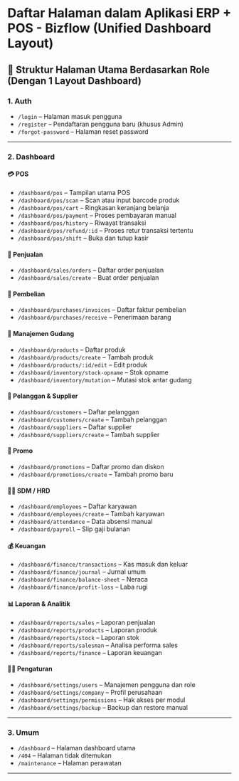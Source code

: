 # Daftar Halaman dalam Aplikasi ERP + POS - Bizflow (Unified Dashboard Layout)

## 📂 Struktur Halaman Utama Berdasarkan Role (Dengan 1 Layout Dashboard)

### 1. Auth

- `/login` – Halaman masuk pengguna
- `/register` – Pendaftaran pengguna baru (khusus Admin)
- `/forgot-password` – Halaman reset password

---

### 2. Dashboard

#### 💳 POS

- `/dashboard/pos` – Tampilan utama POS
- `/dashboard/pos/scan` – Scan atau input barcode produk
- `/dashboard/pos/cart` – Ringkasan keranjang belanja
- `/dashboard/pos/payment` – Proses pembayaran manual
- `/dashboard/pos/history` – Riwayat transaksi
- `/dashboard/pos/refund/:id` – Proses retur transaksi tertentu
- `/dashboard/pos/shift` – Buka dan tutup kasir

#### 📆 Penjualan

- `/dashboard/sales/orders` – Daftar order penjualan
- `/dashboard/sales/create` – Buat order penjualan

#### 📅 Pembelian

- `/dashboard/purchases/invoices` – Daftar faktur pembelian
- `/dashboard/purchases/receive` – Penerimaan barang

#### 🏢 Manajemen Gudang

- `/dashboard/products` – Daftar produk
- `/dashboard/products/create` – Tambah produk
- `/dashboard/products/:id/edit` – Edit produk
- `/dashboard/inventory/stock-opname` – Stok opname
- `/dashboard/inventory/mutation` – Mutasi stok antar gudang

#### 👥 Pelanggan & Supplier

- `/dashboard/customers` – Daftar pelanggan
- `/dashboard/customers/create` – Tambah pelanggan
- `/dashboard/suppliers` – Daftar supplier
- `/dashboard/suppliers/create` – Tambah supplier

#### 🎁 Promo

- `/dashboard/promotions` – Daftar promo dan diskon
- `/dashboard/promotions/create` – Tambah promo baru

#### 👩‍🎓 SDM / HRD

- `/dashboard/employees` – Daftar karyawan
- `/dashboard/employees/create` – Tambah karyawan
- `/dashboard/attendance` – Data absensi manual
- `/dashboard/payroll` – Slip gaji bulanan

#### 💰 Keuangan

- `/dashboard/finance/transactions` – Kas masuk dan keluar
- `/dashboard/finance/journal` – Jurnal umum
- `/dashboard/finance/balance-sheet` – Neraca
- `/dashboard/finance/profit-loss` – Laba rugi

#### 📊 Laporan & Analitik

- `/dashboard/reports/sales` – Laporan penjualan
- `/dashboard/reports/products` – Laporan produk
- `/dashboard/reports/stock` – Laporan stok
- `/dashboard/reports/salesman` – Analisa performa sales
- `/dashboard/reports/finance` – Laporan keuangan

#### 🧑‍💻 Pengaturan

- `/dashboard/settings/users` – Manajemen pengguna dan role
- `/dashboard/settings/company` – Profil perusahaan
- `/dashboard/settings/permissions` – Hak akses per modul
- `/dashboard/settings/backup` – Backup dan restore manual

---

### 3. Umum

- `/dashboard` – Halaman dashboard utama
- `/404` – Halaman tidak ditemukan
- `/maintenance` – Halaman perawatan

---
